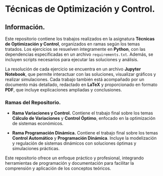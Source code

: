 # Técnicas de Optimización y Control.

## Información.

Este repositorio contiene los trabajos realizados en la asignatura **Técnicas de Optimización y Control**, organizados en ramas según los temas tratados. Los ejercicios se resuelven íntegramente en **Python**, con las dependencias especificadas en un archivo `requirements.txt`. Además, se incluyen scripts necesarios para ejecutar las soluciones y análisis.

La resolución de cada ejercicio se encuentra en un archivo **Jupyter Notebook**, que permite interactuar con las soluciones, visualizar gráficos y realizar simulaciones. Cada trabajo también está acompañado por un documento más detallado, redactado en **LaTeX** y proporcionado en formato **PDF**, que incluye explicaciones ampliadas y conclusiones.

### Ramas del Repositorio.

- **Rama Variaciones y Control.** Contiene el trabajo final sobre los temas **Cálculo de Variaciones** y **Control Óptimo**, enfocado en la optimización de sistemas económicos.

- **Rama Programación Dinámica.** Contiene el trabajo final sobre los temas **Control Automático** y **Programación Dinámica**. Incluye la modelización y regulación de sistemas dinámicos con soluciones óptimas y simulaciones prácticas.

Este repositorio ofrece un enfoque práctico y profesional, integrando herramientas de programación y documentación para facilitar la comprensión y aplicación de los conceptos teóricos.
